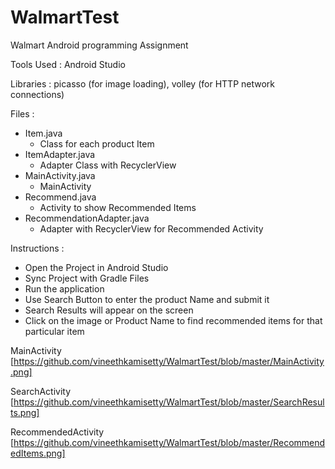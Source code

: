 # WalmartTest

Walmart Android programming Assignment

Tools Used : Android Studio

Libraries : picasso (for image loading), volley (for HTTP network connections)

Files : 

  - Item.java
    - Class for each product Item
  - ItemAdapter.java
    - Adapter Class with RecyclerView 
  - MainActivity.java
    - MainActivity
  - Recommend.java
    - Activity to show Recommended Items
  - RecommendationAdapter.java
    - Adapter with RecyclerView for Recommended Activity

Instructions :
  - Open the Project in Android Studio
  - Sync Project with Gradle Files
  - Run the application 
  - Use Search Button to enter the product Name and submit it
  - Search Results will appear on the screen
  - Click on the image or Product Name to find recommended items for that particular item

MainActivity
[https://github.com/vineethkamisetty/WalmartTest/blob/master/MainActivity.png]

SearchActivity
[https://github.com/vineethkamisetty/WalmartTest/blob/master/SearchResults.png]

RecommendedActivity
[https://github.com/vineethkamisetty/WalmartTest/blob/master/RecommendedItems.png]
